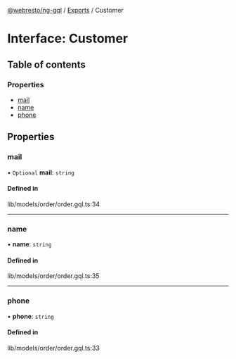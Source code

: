 [@webresto/ng-gql](../README.md) / [Exports](../modules.md) / Customer

# Interface: Customer

## Table of contents

### Properties

- [mail](Customer.md#mail)
- [name](Customer.md#name)
- [phone](Customer.md#phone)

## Properties

### mail

• `Optional` **mail**: `string`

#### Defined in

lib/models/order/order.gql.ts:34

___

### name

• **name**: `string`

#### Defined in

lib/models/order/order.gql.ts:35

___

### phone

• **phone**: `string`

#### Defined in

lib/models/order/order.gql.ts:33
